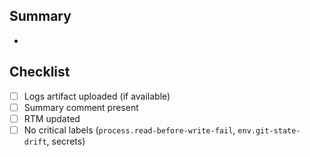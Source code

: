 ## Summary

- 

## Checklist

- [ ] Logs artifact uploaded (if available)
- [ ] Summary comment present
- [ ] RTM updated
- [ ] No critical labels (`process.read-before-write-fail`, `env.git-state-drift`, secrets)
